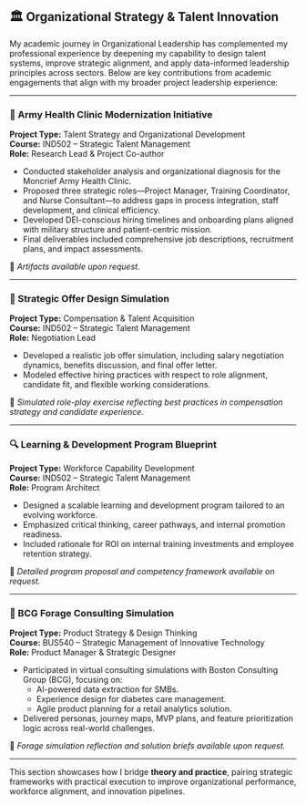 ## 🏛️ Organizational Strategy & Talent Innovation

My academic journey in Organizational Leadership has complemented my professional experience by deepening my capability to design talent systems, improve strategic alignment, and apply data-informed leadership principles across sectors. Below are key contributions from academic engagements that align with my broader project leadership experience:

---

### 🎯 Army Health Clinic Modernization Initiative

**Project Type:** Talent Strategy and Organizational Development  
**Course:** IND502 – Strategic Talent Management  
**Role:** Research Lead & Project Co-author  

- Conducted stakeholder analysis and organizational diagnosis for the Moncrief Army Health Clinic.
- Proposed three strategic roles—Project Manager, Training Coordinator, and Nurse Consultant—to address gaps in process integration, staff development, and clinical efficiency.
- Developed DEI-conscious hiring timelines and onboarding plans aligned with military structure and patient-centric mission.
- Final deliverables included comprehensive job descriptions, recruitment plans, and impact assessments.

📄 *Artifacts available upon request.*

---

### 🤝 Strategic Offer Design Simulation

**Project Type:** Compensation & Talent Acquisition  
**Course:** IND502 – Strategic Talent Management  
**Role:** Negotiation Lead  

- Developed a realistic job offer simulation, including salary negotiation dynamics, benefits discussion, and final offer letter.
- Modeled effective hiring practices with respect to role alignment, candidate fit, and flexible working considerations.

📝 *Simulated role-play exercise reflecting best practices in compensation strategy and candidate experience.*

---

### 🔍 Learning & Development Program Blueprint

**Project Type:** Workforce Capability Development  
**Course:** IND502 – Strategic Talent Management  
**Role:** Program Architect  

- Designed a scalable learning and development program tailored to an evolving workforce.
- Emphasized critical thinking, career pathways, and internal promotion readiness.
- Included rationale for ROI on internal training investments and employee retention strategy.

📁 *Detailed program proposal and competency framework available on request.*

---

### 🚀 BCG Forage Consulting Simulation

**Project Type:** Product Strategy & Design Thinking  
**Course:** BUS540 – Strategic Management of Innovative Technology  
**Role:** Product Manager & Strategic Designer  

- Participated in virtual consulting simulations with Boston Consulting Group (BCG), focusing on:
  - AI-powered data extraction for SMBs.
  - Experience design for diabetes care management.
  - Agile product planning for a retail analytics solution.
- Delivered personas, journey maps, MVP plans, and feature prioritization logic across real-world challenges.

📘 *Forage simulation reflection and solution briefs available upon request.*

---

This section showcases how I bridge **theory and practice**, pairing strategic frameworks with practical execution to improve organizational performance, workforce alignment, and innovation pipelines.
